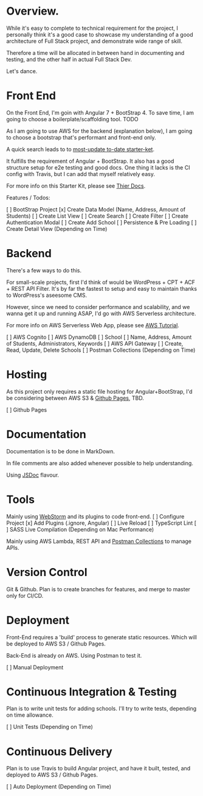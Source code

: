 # Overview.

While it's easy to complete to technical requirement for the project, I personally think it's a good case to showcase my understanding of a good architecture of Full Stack project, and demonstrate wide range of skill.

Therefore a time will be allocated in between hand in documenting and testing, and the other half in actual Full Stack Dev.

Let's dance.

# Front End

On the Front End, I'm goin with Angular 7 + BootStrap 4. To save time, I am going to choose a boilerplate/scaffolding tool. TODO

As I am going to use AWS for the backend (explanation below), I am going to choose a bootstrap that's performant and front-end only.

A quick search leads to to [most-update to-date starter-ket](https://github.com/ngx-rocket/starter-kit).

It fulfills the requirement of Angular + BootStrap. It also has a good structure setup for e2e testing and good docs. One thing it lacks is the CI config with Travis, but I can add that myself relatively easy.

For more info on this Starter Kit, please see [Thier Docs](https://github.com/ngx-rocket/starter-kit).

Features / Todos:

[ ] BootStrap Project
[x] Create Data Model (Name, Address, Amount of Students)
[ ] Create List View
[ ] Create Search
[ ] Create Filter
[ ] Create Authentication Modal
[ ] Create Add School
[ ] Persistence & Pre Loading
[ ] Create Detail View (Depending on Time)

# Backend

There's a few ways to do this.

For small-scale projects, first I'd think of would be WordPress + CPT + ACF + REST API Filter. It's by far the fastest to setup and easy to maintain thanks to WordPress's aseesome CMS.

However, since we need to consider performance and scalability, and we wanna get it up and running ASAP, I'd go with AWS Serverless architecture.

For more info on AWS Serverless Web App, please see [AWS Tutorial](https://aws.amazon.com/getting-started/projects/build-serverless-web-app-lambda-apigateway-s3-dynamodb-cognito/).

[ ] AWS Cognito
[ ] AWS DynamoDB
[ ] School
[ ] Name, Address, Amount of Students, Administrators, Keywords
[ ] AWS API Gateway
[ ] Create, Read, Update, Delete Schools
[ ] Postman Collections (Depending on Time)

# Hosting

As this project only requires a static file hosting for Angular+BootStrap, I'd be considering between AWS S3 & [Github Pages](https://help.github.com/en/articles/what-is-github-pages), TBD.

[ ] Github Pages

# Documentation

Documentation is to be done in MarkDown.

In file comments are also added whenever possible to help understanding.

Using [JSDoc](https://github.com/jsdoc/jsdoc) flavour.

# Tools

Mainly using [WebStorm](https://www.jetbrains.com/webstorm/) and its plugins to code front-end.
[ ] Configure Project
[x] Add Plugins (.ignore, Angular)
[ ] Live Reload
[ ] TypeScript Lint
[ ] SASS Live Compilation (Depending on Mac Performance)

Mainly using AWS Lambda, REST API and [Postman Collections](https://learning.getpostman.com/docs/postman/collections/creating_collections/) to manage APIs.

# Version Control

Git & Github.
Plan is to create branches for features, and merge to master only for CI/CD.

# Deployment

Front-End requires a 'build' process to generate static resources. Which will be deployed to AWS S3 / Github Pages.

Back-End is already on AWS. Using Postman to test it.

[ ] Manual Deployment

# Continuous Integration & Testing

Plan is to write unit tests for adding schools. I'll try to write tests, depending on time allowance.

[ ] Unit Tests (Depending on Time)

# Continuous Delivery

Plan is to use Travis to build Angular project, and have it built, tested, and deployed to AWS S3 / Github Pages.

[ ] Auto Deployment (Depending on Time)

